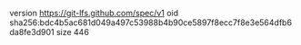version https://git-lfs.github.com/spec/v1
oid sha256:bdc4b5ac681d049a497c53988b4b90ce5897f8ecc7f8e3e564dfb6da8fe3d901
size 446
